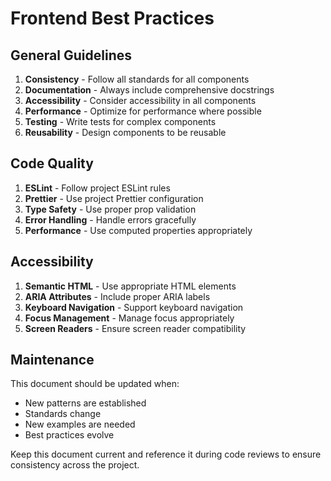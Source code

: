 # Frontend Best Practices

## General Guidelines

1. **Consistency** - Follow all standards for all components  
2. **Documentation** - Always include comprehensive docstrings  
3. **Accessibility** - Consider accessibility in all components  
4. **Performance** - Optimize for performance where possible  
5. **Testing** - Write tests for complex components  
6. **Reusability** - Design components to be reusable

## Code Quality

1. **ESLint** - Follow project ESLint rules  
2. **Prettier** - Use project Prettier configuration  
3. **Type Safety** - Use proper prop validation  
4. **Error Handling** - Handle errors gracefully  
5. **Performance** - Use computed properties appropriately

## Accessibility

1. **Semantic HTML** - Use appropriate HTML elements  
2. **ARIA Attributes** - Include proper ARIA labels  
3. **Keyboard Navigation** - Support keyboard navigation  
4. **Focus Management** - Manage focus appropriately  
5. **Screen Readers** - Ensure screen reader compatibility

## Maintenance

This document should be updated when:

- New patterns are established  
- Standards change  
- New examples are needed  
- Best practices evolve

Keep this document current and reference it during code reviews to ensure consistency across the project.
